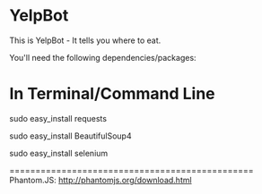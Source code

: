YelpBot
=======

This is YelpBot - It tells you where to eat. 

You'll need the following dependencies/packages:

In Terminal/Command Line
=======
sudo easy_install requests

sudo easy_install BeautifulSoup4

sudo easy_install selenium

===============================================
Phantom.JS: http://phantomjs.org/download.html
